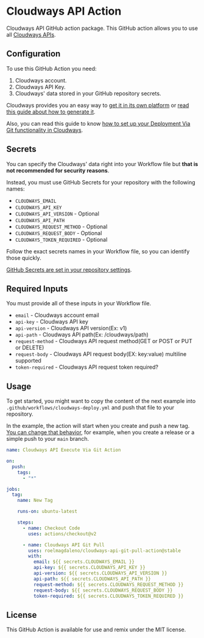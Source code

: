 # Cloudways API Action

Cloudways API GitHub action package. This GitHub action allows you to use all [Cloudways APIs](https://developers.cloudways.com/).

## Configuration

To use this GitHub Action you need:

1. Cloudways account.
2. Cloudways API Key.
3. Cloudways' data stored in your GitHub repository secrets.

Cloudways provides you an easy way to [get it in its own platform](https://platform.cloudways.com/api) or [read this guide about how to generate it](https://support.cloudways.com/en/articles/5136065-how-to-use-the-cloudways-api).

Also, you can read this guide to know [how to set up your Deployment Via Git functionality in Cloudways](https://support.cloudways.com/en/articles/5124087-deploy-code-to-your-application-using-git).

## Secrets

You can specify the Cloudways' data right into your Workflow file but **that is not recommended for security reasons**.

Instead, you must use GitHub Secrets for your repository with the following names:

- `CLOUDWAYS_EMAIL`
- `CLOUDWAYS_API_KEY`
- `CLOUDWAYS_API_VERSION`     - Optional
- `CLOUDWAYS_API_PATH`
- `CLOUDWAYS_REQUEST_METHOD`  - Optional
- `CLOUDWAYS_REQUEST_BODY`    - Optional
- `CLOUDWAYS_TOKEN_REQUIRED`  - Optional

Follow the exact secrets names in your Workflow file, so you can identify those quickly.

[GitHub Secrets are set in your repository settings](https://docs.github.com/es/actions/reference/encrypted-secrets).

## Required Inputs

You must provide all of these inputs in your Workflow file.

- `email`           - Cloudways account email
- `api-key`         - Cloudways API key
- `api-version`     - Cloudways API version(Ex: v1)
- `api-path`        - Cloudways API path(Ex: /cloudways/path)
- `request-method`  - Cloudways API request method(GET or POST or PUT or DELETE)
- `request-body`    - Cloudways API request body(EX: key:value) multiline supported
- `token-required`  - Cloudways API request token required?

## Usage

To get started, you might want to copy the content of the next example into `.github/workflows/cloudways-deploy.yml` and push that file to your repository.

In the example, the action will start when you create and push a new tag. [You can change that behavior](https://docs.github.com/en/actions/reference/events-that-trigger-workflows), for example, when you create a release or a simple push to your `main` branch.

```yaml
name: Cloudways API Execute Via Git Action

on:
  push:
    tags:
      - "*"

jobs:
  tag:
    name: New Tag

    runs-on: ubuntu-latest

    steps:
      - name: Checkout Code
        uses: actions/checkout@v2

      - name: Cloudways API Git Pull
        uses: roelmagdaleno/cloudways-api-git-pull-action@stable
        with:
          email: ${{ secrets.CLOUDWAYS_EMAIL }}
          api-key: ${{ secrets.CLOUDWAYS_API_KEY }}
          api-version: ${{ secrets.CLOUDWAYS_API_VERSION }}
          api-path: ${{ secrets.CLOUDWAYS_API_PATH }}
          request-method: ${{ secrets.CLOUDWAYS_REQUEST_METHOD }}
          request-body: ${{ secrets.CLOUDWAYS_REQUEST_BODY }}
          token-required: ${{ secrets.CLOUDWAYS_TOKEN_REQUIRED }}
```

## License

This GitHub Action is available for use and remix under the MIT license.
